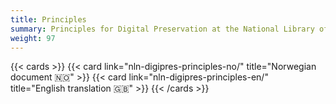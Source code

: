 ```yaml
---
title: Principles
summary: Principles for Digital Preservation at the National Library of Norway
weight: 97
---
```


{{< cards >}}
  {{< card link="nln-digipres-principles-no/" title="Norwegian document 🇳🇴" >}}
  {{< card link="nln-digipres-principles-en/" title="English translation 🇬🇧" >}}
{{< /cards >}}